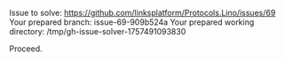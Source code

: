 Issue to solve: https://github.com/linksplatform/Protocols.Lino/issues/69
Your prepared branch: issue-69-909b524a
Your prepared working directory: /tmp/gh-issue-solver-1757491093830

Proceed.